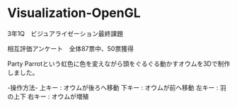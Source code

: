 # Visualization-OpenGL
3年1Q　ビジュアライゼーション最終課題

相互評価アンケート　全体87票中、50票獲得

Party Parrotという虹色に色を変えながら頭をぐるぐる動かすオウムを3Dで制作しました。

-操作方法-
上キー : オウムが後ろへ移動
下キー : オウムが前へ移動
左キー : 羽の上下
右キー : オウムが増殖
